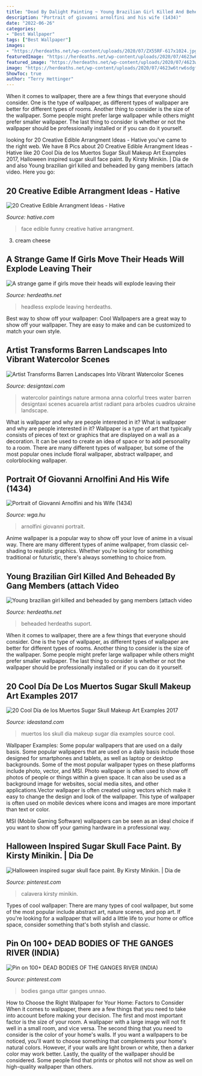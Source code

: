 ```yaml
---
title: "Dead By Dalight Painting ~ Young Brazilian Girl Killed And Beheaded By Gang Members (attach Video"
description: "Portrait of giovanni arnolfini and his wife (1434)"
date: "2022-06-26"
categories:
- "Best Wallpaper"
tags: ["Best Wallpaper"]
images:
- "https://herdeaths.net/wp-content/uploads/2020/07/ZX55RF-617x1024.jpg"
featuredImage: "https://herdeaths.net/wp-content/uploads/2020/07/4623w6trw6sdgfsg.jpg"
featured_image: "https://herdeaths.net/wp-content/uploads/2020/07/4623w6trw6sdgfsg.jpg"
image: "https://herdeaths.net/wp-content/uploads/2020/07/4623w6trw6sdgfsg.jpg"
ShowToc: true
author: "Terry Hettinger"
---
```



When it comes to wallpaper, there are a few things that everyone should consider. One is the type of wallpaper, as different types of wallpaper are better for different types of rooms. Another thing to consider is the size of the wallpaper. Some people might prefer large wallpaper while others might prefer smaller wallpaper. The last thing to consider is whether or not the wallpaper should be professionally installed or if you can do it yourself.

	

		
looking for 20 Creative Edible Arrangment Ideas - Hative you've came to the right web. We have 8 Pics about 20 Creative Edible Arrangment Ideas - Hative like 20 Cool Día de los Muertos Sugar Skull Makeup Art Examples 2017, Halloween inspired sugar skull face paint. By Kirsty Minikin. | Dia de and also Young brazilian girl killed and beheaded by gang members (attach video. Here you go:
		
    
## 20 Creative Edible Arrangment Ideas - Hative

<img loading=lazy src="https://hative.com/wp-content/uploads/2014/05/edible-arrangements/9-funny-face-food-arrangement.jpg" onerror="this.onerror=null;this.src='https://tse1.mm.bing.net/th?id=OIP.HatMJEZe5gCMUp0JowAZOwHaJ9&amp;pid=15.1';" alt="20 Creative Edible Arrangment Ideas - Hative">

_Source: hative.com_

>face edible funny creative hative arrangment. 

	

3. cream cheese 

    
## A Strange Game If Girls Move Their Heads Will Explode Leaving Their

<img loading=lazy src="https://herdeaths.net/wp-content/uploads/2020/07/4623w6trw6sdgfsg.jpg" onerror="this.onerror=null;this.src='https://tse1.mm.bing.net/th?id=OIP.u6V13eVAjSuCiwfPPPwYfgHaD0&amp;pid=15.1';" alt="A strange game if girls move their heads will explode leaving their">

_Source: herdeaths.net_

>headless explode leaving herdeaths. 

	

Best way to show off your wallpaper:
Cool Wallpapers are a great way to show off your wallpaper. They are easy to make and can be customized to match your own style.

    
## Artist Transforms Barren Landscapes Into Vibrant Watercolor Scenes

<img loading=lazy src="http://editorial.designtaxi.com/news-watercolor180214/10.jpg" onerror="this.onerror=null;this.src='https://tse3.mm.bing.net/th?id=OIP.O0TJfcysYOxdkH0yintwRgHaKq&amp;pid=15.1';" alt="Artist Transforms Barren Landscapes Into Vibrant Watercolor Scenes">

_Source: designtaxi.com_

>watercolor paintings nature armona anna colorful trees water barren designtaxi scenes acuarela artist radiant para arboles cuadros ukraine landscape. 

	

What is wallpaper and why are people interested in it?
What is wallpaper and why are people interested in it?
Wallpaper is a type of art that typically consists of pieces of text or graphics that are displayed on a wall as a decoration. It can be used to create an idea of space or to add personality to a room. There are many different types of wallpaper, but some of the most popular ones include floral wallpaper, abstract wallpaper, and colorblocking wallpaper.

    
## Portrait Of Giovanni Arnolfini And His Wife (1434)

<img loading=lazy src="https://www.wga.hu/art/e/eyck_van/jan/15arnolf/15arno.jpg" onerror="this.onerror=null;this.src='https://tse2.mm.bing.net/th?id=OIP.0KUsjgxvBJ9g_OtrRSrNgAHaKB&amp;pid=15.1';" alt="Portrait of Giovanni Arnolfini and his Wife (1434)">

_Source: wga.hu_

>arnolfini giovanni portrait. 

	

Anime wallpaper is a popular way to show off your love of anime in a visual way. There are many different types of anime wallpaper, from classic cel-shading to realistic graphics. Whether you're looking for something traditional or futuristic, there's always something to choice from.

    
## Young Brazilian Girl Killed And Beheaded By Gang Members (attach Video

<img loading=lazy src="https://herdeaths.net/wp-content/uploads/2020/07/ZX55RF-617x1024.jpg" onerror="this.onerror=null;this.src='https://tse2.mm.bing.net/th?id=OIP.zkzHyn5sX3HR_WCQ5SIngQHaMS&amp;pid=15.1';" alt="Young brazilian girl killed and beheaded by gang members (attach video">

_Source: herdeaths.net_

>beheaded herdeaths suport. 

	

When it comes to wallpaper, there are a few things that everyone should consider. One is the type of wallpaper, as different types of wallpaper are better for different types of rooms. Another thing to consider is the size of the wallpaper. Some people might prefer large wallpaper while others might prefer smaller wallpaper. The last thing to consider is whether or not the wallpaper should be professionally installed or if you can do it yourself.

    
## 20 Cool Día De Los Muertos Sugar Skull Makeup Art Examples 2017

<img loading=lazy src="https://ideastand.com/wp-content/uploads/2014/05/dia-de-los-muertos/5-dia-de-los-muertos-make-up.jpg" onerror="this.onerror=null;this.src='https://tse2.mm.bing.net/th?id=OIP.9ULs1um6JGlCjgg0bL6I1wAAAA&amp;pid=15.1';" alt="20 Cool Día de los Muertos Sugar Skull Makeup Art Examples 2017">

_Source: ideastand.com_

>muertos los skull dia makeup sugar día examples source cool. 

	

Wallpaper Examples: Some popular wallpapers that are used on a daily basis.
Some popular wallpapers that are used on a daily basis include those designed for smartphones and tablets, as well as laptop or desktop backgrounds. Some of the most popular wallpaper types on these platforms include photo, vector, and MSI. 
Photo wallpaper is often used to show off photos of people or things within a given space. It can also be used as a background image for websites, social media sites, and other applications.Vector wallpaper is often created using vectors which make it easy to change the design and look of the wallpaper. This type of wallpaper is often used on mobile devices where icons and images are more important than text or color. 

MSI (Mobile Gaming Software) wallpapers can be seen as an ideal choice if you want to show off your gaming hardware in a professional way.

    
## Halloween Inspired Sugar Skull Face Paint. By Kirsty Minikin. | Dia De

<img loading=lazy src="https://i.pinimg.com/736x/00/91/1d/00911d981ad5bd5b0ba0fae478387148--sugar-skull-face-skulls.jpg" onerror="this.onerror=null;this.src='https://tse2.mm.bing.net/th?id=OIP.NOha7dRbDgs9pTfs26VUCAHaJ4&amp;pid=15.1';" alt="Halloween inspired sugar skull face paint. By Kirsty Minikin. | Dia de">

_Source: pinterest.com_

>calavera kirsty minikin. 

	

Types of cool wallpaper:
There are many types of cool wallpaper, but some of the most popular include abstract art, nature scenes, and pop art. If you're looking for a wallpaper that will add a little life to your home or office space, consider something that's both stylish and classic.

    
## Pin On 100+ DEAD BODIES OF THE GANGES RIVER (INDIA)

<img loading=lazy src="https://i.pinimg.com/736x/67/29/bd/6729bddca36bf1f949238a6e56f05bf4.jpg" onerror="this.onerror=null;this.src='https://tse1.mm.bing.net/th?id=OIP.mYOztSoedrFbq9O4FEZDtgHaEZ&amp;pid=15.1';" alt="Pin on 100+ DEAD BODIES OF THE GANGES RIVER (INDIA)">

_Source: pinterest.com_

>bodies ganga uttar ganges unnao. 

	

How to Choose the Right Wallpaper for Your Home: Factors to Consider
When it comes to wallpaper, there are a few things that you need to take into account before making your decision. The first and most important factor is the size of your room. A wallpaper with a large image will not fit well in a small room, and vice versa. 
The second thing that you need to consider is the color of your home's walls. If you want a wallpapers to be noticed, you'll want to choose something that complements your home's natural colors. However, if your walls are light brown or white, then a darker color may work better. 
Lastly, the quality of the wallpaper should be considered. Some people find that prints or photos will not show as well on high-quality wallpaper than others.

